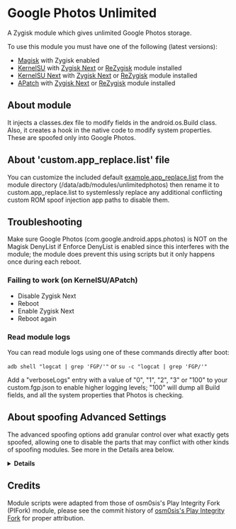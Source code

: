 # Google Photos Unlimited
A Zygisk module which gives unlimited Google Photos storage.

To use this module you must have one of the following (latest versions):

- [Magisk](https://github.com/topjohnwu/Magisk) with Zygisk enabled
- [KernelSU](https://github.com/tiann/KernelSU) with [Zygisk Next](https://github.com/Dr-TSNG/ZygiskNext) or [ReZygisk](https://github.com/PerformanC/ReZygisk) module installed
- [KernelSU Next](https://github.com/KernelSU-Next/KernelSU-Next) with [Zygisk Next](https://github.com/Dr-TSNG/ZygiskNext) or [ReZygisk](https://github.com/PerformanC/ReZygisk) module installed
- [APatch](https://github.com/bmax121/APatch) with [Zygisk Next](https://github.com/Dr-TSNG/ZygiskNext) or [ReZygisk](https://github.com/PerformanC/ReZygisk) module installed

## About module

It injects a classes.dex file to modify fields in the android.os.Build class. Also, it creates a hook in the native code to modify system properties. These are spoofed only into Google Photos.

## About 'custom.app_replace.list' file

You can customize the included default [example.app_replace.list](https://raw.githubusercontent.com/Rev4N1/GPhotos-Unlimited/main/example.app_replace.list) from the module directory (/data/adb/modules/unlimitedphotos) then rename it to custom.app_replace.list to systemlessly replace any additional conflicting custom ROM spoof injection app paths to disable them.

## Troubleshooting

Make sure Google Photos (com.google.android.apps.photos) is NOT on the Magisk DenyList if Enforce DenyList is enabled since this interferes with the module; the module does prevent this using scripts but it only happens once during each reboot.

### Failing to work (on KernelSU/APatch)

- Disable Zygisk Next
- Reboot
- Enable Zygisk Next
- Reboot again

### Read module logs

You can read module logs using one of these commands directly after boot:

`adb shell "logcat | grep 'FGP/'"` or `su -c "logcat | grep 'FGP/'"`

Add a "verboseLogs" entry with a value of "0", "1", "2", "3" or "100" to your custom.fgp.json to enable higher logging levels; "100" will dump all Build fields, and all the system properties that Photos is checking.

## About spoofing Advanced Settings

The advanced spoofing options add granular control over what exactly gets spoofed, allowing one to disable the parts that may conflict with other kinds of spoofing modules. See more in the Details area below.

<details>
<summary><strong>Details</strong></summary>

- Other than for the "verboseLogs" entry (see above), they are all 0 (disabled) or 1 (enabled).

- The "spoofBuild" entry (default 1) controls spoofing the Build Fields from the fingerprint; the "spoofProps" entry (default 1) controls spoofing the System Properties from the fingerprint; the "spoofProvider" entry (default 1) controls spoofing the Keystore Provider, and the "spoofSignature" entry (default 0) controls spoofing the ROM Signature.

</details>
 

## Credits

Module scripts were adapted from those of osm0sis's Play Integrity Fork (PIFork) module, please see the commit history of [osm0sis's Play Integrity Fork](https://github.com/osm0sis/PlayIntegrityFork) for proper attribution.